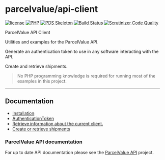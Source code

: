 # parcelvalue/api-client

[![license](https://img.shields.io/github/license/parcelvalue/api-client.svg)](https://github.com/parcelvalue/api-client)
[![PHP](https://img.shields.io/packagist/php-v/parcelvalue/api-client.svg)](https://www.php.net)
[![PDS Skeleton](https://img.shields.io/badge/pds-skeleton-blue.svg)](https://github.com/php-pds/skeleton)
[![Build Status](https://travis-ci.org/parcelvalue/api-client.svg)](https://travis-ci.org/parcelvalue/api-client)
[![Scrutinizer Code Quality](https://scrutinizer-ci.com/g/parcelvalue/api-client/badges/quality-score.png)](https://scrutinizer-ci.com/g/parcelvalue/api-client/)

ParcelValue API Client

Utilities and examples for the ParcelValue API.

Generate an authentication token to use in any software interacting with the API.

Create and retrieve shipments.

> No PHP programming knowledge is required for running most of the examples in this project.

---

## Documentation
* [Installation](/docs/Installation.md)
* [AuthenticationToken](/docs/AuthenticationToken.md)
* [Retrieve information about the current client.](/docs/Clients.md)
* [Create or retrieve shipments](/docs/Shipments.md)

### ParcelValue API documentation
For up to date API documentation please see the [ParcelValue API](https://github.com/parcelvalue/api) project.
